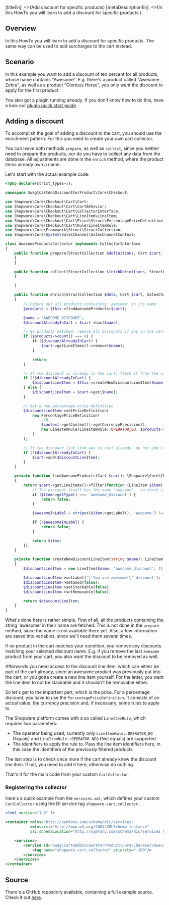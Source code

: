 [titleEn]: <>(Add discount for specific products)
[metaDescriptionEn]: <>(In this HowTo you will learn to add a discount for specific products.)

## Overview

In this HowTo you will learn to add a discount for specific products.
The same way can be used to add surcharges to the cart instead.

## Scenario

In this example you want to add a discount of ten percent for all products, whose name contains "Awesome".
E.g. there's a product called "Awesome Zebra", as well as a product "Glorious Horse", you only want the
discount to apply for the first product.

You also got a plugin running already.
If you don't know how to do this, have a look our [plugin quick start guide](./../2-internals/4-plugins/010-plugin-quick-start.md).

## Adding a discount

To accomplish the goal of adding a discount to the cart, you should use the enrichment pattern.
For this you need to create your own cart collector.

You can leave both methods `prepare`, as well as `collect`, since you neither need to prepare the products, nor
do you have to collect any data from the database.
All adjustments are done in the `enrich` method, where the product items already own a name.

Let's start with the actual example code:
```php
<?php declare(strict_types=1);

namespace Swag\CartAddDiscountForProduct\Core\Checkout;

use Shopware\Core\Checkout\Cart\Cart;
use Shopware\Core\Checkout\Cart\CartBehavior;
use Shopware\Core\Checkout\Cart\CollectorInterface;
use Shopware\Core\Checkout\Cart\LineItem\LineItem;
use Shopware\Core\Checkout\Cart\Price\Struct\PercentagePriceDefinition;
use Shopware\Core\Checkout\Cart\Rule\LineItemRule;
use Shopware\Core\Framework\Struct\StructCollection;
use Shopware\Core\System\SalesChannel\SalesChannelContext;

class AwesomeProductsCollector implements CollectorInterface
{
    public function prepare(StructCollection $definitions, Cart $cart, SalesChannelContext $context, CartBehavior $behavior): void
    {
    }

    public function collect(StructCollection $fetchDefinitions, StructCollection $data, Cart $cart, SalesChannelContext $context, CartBehavior $behavior): void
    {

    }

    public function enrich(StructCollection $data, Cart $cart, SalesChannelContext $context, CartBehavior $behavior): void
    {
        // Figure out all products containing 'awesome' in its name
        $products = $this->findAwesomeProducts($cart);

        $name = 'AWESOME_DISCOUNT';
        $discountAlreadyInCart = $cart->has($name);

        // No products matched, remove all discounts if any in the cart
        if ($products->count() === 0) {
            if ($discountAlreadyInCart) {
                $cart->getLineItems()->remove($name);
            }

            return;
        }

        // If the discount is already in the cart, fetch it from the cart. Otherwise, create it
        if (!$discountAlreadyInCart) {
            $discountLineItem = $this->createNewDiscountLineItem($name);
        } else {
            $discountLineItem = $cart->get($name);
        }

        // Set a new percentage price definition
        $discountLineItem->setPriceDefinition(
            new PercentagePriceDefinition(
                -10,
                $context->getContext()->getCurrencyPrecision(),
                new LineItemRule(LineItemRule::OPERATOR_EQ, $products->getKeys())
            )
        );

        // If the discount line item was in cart already, do not add it again
        if (!$discountAlreadyInCart) {
            $cart->add($discountLineItem);
        }
    }

    private function findAwesomeProducts(Cart $cart): \Shopware\Core\Checkout\Cart\LineItem\LineItemCollection
    {
        return $cart->getLineItems()->filter(function (LineItem $item) {
            // The discount itself has the name 'awesome' - so check if the type matches to our discount
            if ($item->getType() === 'awesome_discount') {
                return false;
            }

            $awesomeInLabel = stripos($item->getLabel(), 'awesome') !== false;

            if (!$awesomeInLabel) {
                return false;
            }

            return $item;
        });
    }

    private function createNewDiscountLineItem(string $name): LineItem
    {
        $discountLineItem = new LineItem($name, 'awesome_discount', 1);

        $discountLineItem->setLabel('\'You are awesome!\' discount');
        $discountLineItem->setGood(false);
        $discountLineItem->setStackable(false);
        $discountLineItem->setRemovable(false);

        return $discountLineItem;
    }
}

```

What's done here is rather simple.
First of all, all the products containing the string 'awesome' in their name are fetched.
This is not done in the `prepare` method, since the name is not available there yet.
Also, a few information are saved into variables, since we'll need them several times.

If no product in the cart matches your condition, you remove any discounts matching your selected discount name.
E.g. if you remove the last `awesome` product from your cart, you also want the discount to be removed as well.

Afterwards you need access to the discount line item, which can either be part of the cart already, since an awesome product
was previously put into the cart, or you gotta create a new line item yourself.
For the latter, you want the line item to not be stackable and it shouldn't be removable either.

So let's get to the important part, which is the price.
For a percentage discount, you have to use the `PercentagePriceDefinition`.
It consists of an actual value, the currency precision and, if necessary, some rules to apply to.

The Shopware platform comes with a so called `LineItemRule`, which requires two parameters:
- The operator being used, currently only `LineItemRule::OPERATOR_EQ` (Equals) and `LineItemRule::OPERATOR_NEQ` (Not equals) are supported
- The identifiers to apply the rule to. Pass the line item identifiers here, in this case the identifiers of the previously filtered products

The last step is to check once more if the cart already knew the discount line item.
If not, you need to add it here, otherwise do nothing.

That's it for the main code from your custom `CartCollector`.

### Registering the collector

Here's a quick example from the `services.xml`, which defines your custom `CartCollector` using the DI service tag `shopware.cart.collector`.

```xml
<?xml version="1.0" ?>

<container xmlns="http://symfony.com/schema/dic/services"
           xmlns:xsi="http://www.w3.org/2001/XMLSchema-instance"
           xsi:schemaLocation="http://symfony.com/schema/dic/services http://symfony.com/schema/dic/services/services-1.0.xsd">

    <services>
        <service id="Swag\CartAddDiscountForProduct\Core\Checkout\AwesomeProductsCollector">
            <tag name="shopware.cart.collector" priority="-100"/>
        </service>
    </services>
</container>
```

## Source

There's a GitHub repository available, containing a full example source.
Check it out [here](https://github.com/shopware/swag-docs-cart-add-discount).
